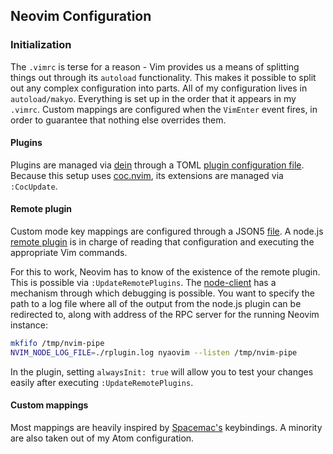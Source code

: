 ## Neovim Configuration

### Initialization

The `.vimrc` is terse for a reason - Vim provides us a means of splitting things
out through its `autoload` functionality. This makes it possible to split out
any complex configuration into parts. All of my configuration lives in
`autoload/makyo`. Everything is set up in the order that it appears in my
`.vimrc`. Custom mappings are configured when the `VimEnter` event fires, in
order to guarantee that nothing else overrides them.

#### Plugins

Plugins are managed via [dein](https://github.com/Shougo/dein.vim/) through a
TOML [plugin configuration file](https://github.com/hostsamurai/dotfiles/blob/master/vim/.vim/rc/dein.toml).
Because this setup uses [coc.nvim](https://github.com/neoclide/coc.nvim), its
extensions are managed via `:CocUpdate`.

#### Remote plugin

Custom mode key mappings are configured through a JSON5
[file](https://github.com/hostsamurai/dotfiles/blob/new-vim/vim/.vim/autoload/makyo/keymap.json5).
A node.js [remote plugin](https://github.com/hostsamurai/dotfiles/tree/new-vim/vim/.vim/rplugin/node/keymap)
is in charge of reading that configuration and executing the appropriate Vim
commands.

For this to work, Neovim has to know of the existence of the
remote plugin. This is possible via `:UpdateRemotePlugins`. The
[node-client](https://github.com/neovim/node-client) has a mechanism through
which debugging is possible. You want to specify the path to a log file where
all of the output from the node.js plugin can be redirected to, along with
address of the RPC server for the running Neovim instance:

```sh
mkfifo /tmp/nvim-pipe
NVIM_NODE_LOG_FILE=./rplugin.log nyaovim --listen /tmp/nvim-pipe
```

In the plugin, setting `alwaysInit: true` will allow you to test your changes
easily after executing `:UpdateRemotePlugins`.

#### Custom mappings

Most mappings are heavily inspired by [Spacemac's](http://spacemacs.org/)
keybindings. A minority are also taken out of my Atom configuration.
